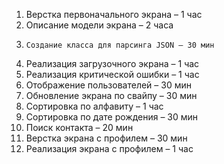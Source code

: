 1.    Верстка первоначального экрана – 1 час
2.    Описание модели экрана – 2 часа
3.     Создание класса для парсинга JSON – 30 мин
4.    Реализация загрузочного экрана – 1 час
5.    Реализация критической ошибки – 1 час
6.    Отображение пользователей – 30 мин
7.    Обновление экрана по свайпу – 30 мин
8.    Сортировка по алфавиту – 1 час
9.    Сортировка по дате рождения – 30 мин
10.    Поиск контакта – 20 мин
11.    Верстка экрана с профилем – 30 мин
12.    Реализация экрана с профилем – 1 час

